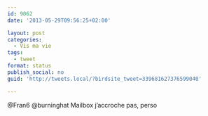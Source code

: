 ```yaml
---
id: 9062
date: '2013-05-29T09:56:25+02:00'

layout: post
categories:
  - Vis ma vie
tags:
  - tweet
format: status
publish_social: no
guid: 'http://tweets.local/?birdsite_tweet=339681627376599040'

---
```


@Fran6 @burninghat Mailbox j’accroche pas, perso